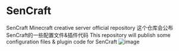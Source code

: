 # SenCraft
SenCraft Minecraft creative server official repository
这个仓库会公布SenCraft的一些配置文件&插件代码
This repository will publish some configuration files & plugin code for SenCraft
![image](ttps://tietu.mclists.cn/banner/purple/5545/1.jpg)
